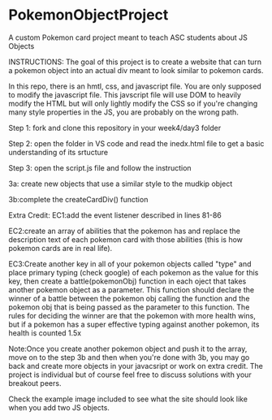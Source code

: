 # PokemonObjectProject
A custom Pokemon card project meant to teach ASC students about JS Objects

INSTRUCTIONS:
The goal of this project is to create a website that can turn a pokemon
object into an actual div meant to look similar to pokemon cards.

In this repo, there is an hmtl, css, and javascript file. You are only supposed
to modify the javascript file. This javscript file will use DOM to heavily
modify the HTML but will only lightly modify the CSS so if you're changing
many style properties in the JS, you are probably on the wrong path.

Step 1: fork and clone this repository in your week4/day3 folder

Step 2: open the folder in VS code and read the inedx.html file to
get a basic understanding of its srtucture

Step 3: open the script.js file and follow the instruction
  
  3a: create new objects that use a similar style to the mudkip object
  
  3b:complete the createCardDiv() function

Extra Credit: 
EC1:add the event listener described in lines 81-86

EC2:create an array of abilities that the pokemon has and replace the description 
text of each pokemon card with those abilities (this is how pokemon cards are
in real life).

EC3:Create another key in all of your pokemon objects called "type" and place
primary typing (check google) of each pokemon as the value for this key, then create
a battle(pokemonObj) function in each oject that takes another pokemon
object as a parameter. This function should declare the winner of a battle
between the pokemon obj calling the function and the pokemon obj that is being
passed as the parameter to this function. The rules for deciding the winner are
that the pokemon with more health wins, but if a pokemon has a super
effective typing against another pokemon, its health is counted 
1.5x


Note:Once you create another pokemon object and push it to the array,
move on to the step 3b and then when you're done with 3b, you may
go back and create more objects in your javacsript or work on extra
credit. The project is individual but of course feel free to discuss
solutions with your breakout peers.

Check the example image included to see what the site should look
like when you add two JS objects.
